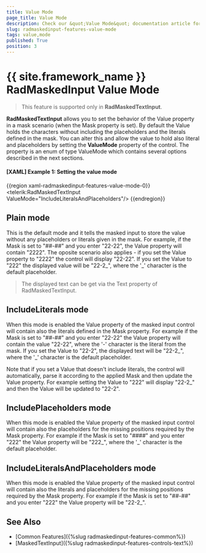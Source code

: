 ```yaml
---
title: Value Mode
page_title: Value Mode
description: Check our &quot;Value Mode&quot; documentation article for the RadMaskedInput {{ site.framework_name }} control.
slug: radmaskedinput-features-value-mode
tags: value,mode
published: True
position: 3
---
```


# {{ site.framework_name }} RadMaskedInput Value Mode

> This feature is supported only in __RadMaskedTextInput__.

__RadMaskedTextInput__ allows you to set the behavior of the Value property in a mask scenario (when the Mask property is set). By default the Value holds the characters without including the placeholders and the literals defined in the mask. You can alter this and allow the value to hold also literal and placeholders by setting the __ValueMode__ property of the control. The property is an enum of type ValueMode which contains several options described in the next sections.

#### __[XAML] Example 1: Setting the value mode__
{{region xaml-radmaskedinput-features-value-mode-0}}
	<telerik:RadMaskedTextInput ValueMode="IncludeLiteralsAndPlaceholders"/>
{{endregion}}

## Plain mode

This is the default mode and it tells the masked input to store the value without any placeholders or literals given in the mask. For example, if the Mask is set to "##-##" and you enter "22-22", the Value property will contain "2222". The oposite scenario also applies - if you set the Value property to "2222" the control will display "22-22". If you set the Value to "222" the displayed value will be "22-2_", where the '_' character is the default placeholder.

> The displayed text can be get via the Text property of RadMaskedTextInput.

## IncludeLiterals mode

When this mode is enabled the Value property of the masked input control will contain also the literals defined in the Mask property. For example if the Mask is set to "##-##" and you enter "22-22" the Value property will contain the value "22-22", where the '-' character is the literal from the mask. If you set the Value to "22-2", the displayed text will be "22-2_", where the '_' character is the default placeholder.

Note that if you set a Value that doesn't include literals, the control will automatically, parse it according to the applied Mask and then update the Value property. For example setting the Value to "222" will display "22-2_" and then the Value will be updated to "22-2".

## IncludePlaceholders mode

When this mode is enabled the Value property of the masked input control will contain also the placeholders for the missing positions required by the Mask property. For example if the Mask is set to "####" and you enter "222" the Value property will be "222_", where the '_' character is the default placeholder.

## IncludeLiteralsAndPlaceholders mode

When this mode is enabled the Value property of the masked input control will contain also the literals and placeholders for the missing positions required by the Mask property. For example if the Mask is set to "##-##" and you enter "222" the Value property will be "22-2_".
 
## See Also
 * [Common Features]({%slug radmaskedinput-features-common%})
 * [MaskedTextInput]({%slug radmaskedinput-features-controls-text%})
